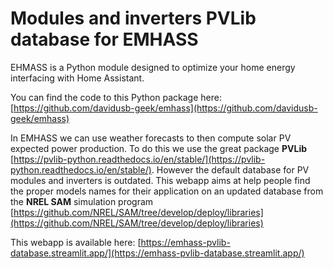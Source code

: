 # Modules and inverters PVLib database for EMHASS

EHMASS is a Python module designed to optimize your home energy interfacing with Home Assistant.

You can find the code to this Python package here: [https://github.com/davidusb-geek/emhass](https://github.com/davidusb-geek/emhass)

In EMHASS we can use weather forecasts to then compute solar PV expected power production. To do this we use the great package **PVLib** [https://pvlib-python.readthedocs.io/en/stable/](https://pvlib-python.readthedocs.io/en/stable/). However the default database for PV modules and inverters is outdated. This webapp aims at help people find the proper models names for their application on an updated database from the **NREL SAM** simulation program [https://github.com/NREL/SAM/tree/develop/deploy/libraries](https://github.com/NREL/SAM/tree/develop/deploy/libraries)

This webapp is available here: [https://emhass-pvlib-database.streamlit.app/](https://emhass-pvlib-database.streamlit.app/)
